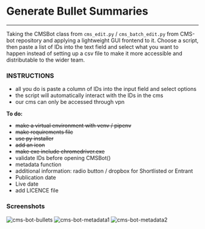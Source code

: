 
# Generate Bullet Summaries
--- 

Taking the CMSBot class from `cms_edit.py` / `cms_batch_edit.py` from CMS-bot repository and applying a lightweight GUI frontend to it. Choose a script, then paste a list of IDs into the text field and select what you want to happen instead of setting up a csv file to make it more accessible and distributable to the wider team.

### INSTRUCTIONS
- all you do is paste a column of IDs into the input field and select options
- the script will automatically interact with the IDs in the cms
- our cms can only be accessed through vpn

**To do:**
- ~~make a virtual environment with venv / pipenv~~
- ~~make requirements file~~
- ~~use py installer~~
- ~~add an icon~~
- ~~make exe include chromedriver.exe~~
- validate IDs before opening CMSBot()
- metadata function
- additional information: radio button / dropbox for Shortlisted or Entrant
- Publication date
- Live date
- add LICENCE file

### Screenshots

![cms-bot-bullets](https://user-images.githubusercontent.com/60329603/79757653-4b0dc680-8314-11ea-8166-80084a982523.JPG)
![cms-bot-metadata1](https://user-images.githubusercontent.com/60329603/79757671-4fd27a80-8314-11ea-8895-8a4301e7bd0c.JPG)
![cms-bot-metadata2](https://user-images.githubusercontent.com/60329603/79757673-506b1100-8314-11ea-95dd-f3892f4deed3.JPG)